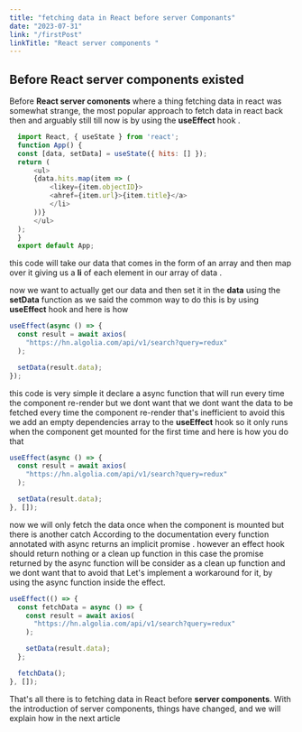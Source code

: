```yaml
---
title: "fetching data in React before server Componants"
date: "2023-07-31"
link: "/firstPost"
linkTitle: "React server components "
---
```


## Before React server components existed

Before **React server comonents** where a thing fetching data in react was somewhat strange, the most popular approach to fetch data in react back then and arguably still till now is by using the **useEffect** hook .

```javascript
  import React, { useState } from 'react';
  function App() {
  const [data, setData] = useState({ hits: [] });
  return (
      <ul>
      {data.hits.map(item => (
          <likey={item.objectID}>
          <ahref={item.url}>{item.title}</a>
          </li>
      ))}
      </ul>
  );
  }
  export default App;
```

this code will take our data that comes in the form of an array and then map over it giving us a **li** of each element in our array of data .

now we want to actually get our data and then set it in the **data** using the **setData** function as we said the common way to do this is by using **useEffect** hook and here is how

```javascript
useEffect(async () => {
  const result = await axios(
    "https://hn.algolia.com/api/v1/search?query=redux"
  );

  setData(result.data);
});
```

this code is very simple it declare a async function that will run every time the component re-render but we dont want that we dont want the data to be fetched every time the component re-render that's inefficient to avoid this we add an empty dependencies array to the **useEffect** hook so it only runs when the component get mounted for the first time and here is how you do that

```javascript
useEffect(async () => {
  const result = await axios(
    "https://hn.algolia.com/api/v1/search?query=redux"
  );

  setData(result.data);
}, []);
```

now we will only fetch the data once when the component is mounted but there is another catch According to the documentation every function annotated with async returns an implicit promise . however an effect hook should return nothing or a clean up function in this case the promise returned by the async function will be consider as a clean up function and we dont want that to avoid that Let's implement a workaround for it, by using the async function inside the effect.

```javascript
useEffect(() => {
  const fetchData = async () => {
    const result = await axios(
      "https://hn.algolia.com/api/v1/search?query=redux"
    );

    setData(result.data);
  };

  fetchData();
}, []);
```

That's all there is to fetching data in React before **server components**. With the introduction of server components, things have changed, and we will explain how in the next article
